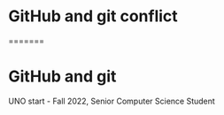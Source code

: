 # GitHub and git conflict
=======
# GitHub and git
UNO start - Fall 2022, Senior Computer Science Student
